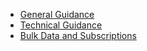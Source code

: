 <!-- ---
title: Guidance
layout: default
active: guidance
topofpage: true
--- -->

- [General Guidance](general-guidance.html)
- [Technical Guidance](technical-guidance.html)
- [Bulk Data and Subscriptions](bulk-data.html)

